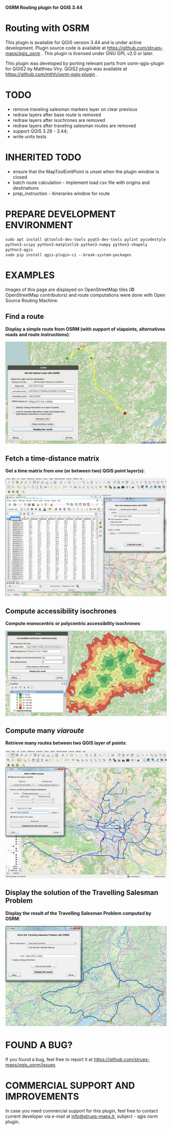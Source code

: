 **OSRM Routing plugin for QGIS 3.44**

Routing with OSRM
=================
This plugin is available for QGIS version 3.44 and is under active development.
Plugin source code is available at https://github.com/strues-maps/qgis_osrm .
This plugin is licensed under GNU GPL v2.0 or later.

This plugin was developed by porting relevant parts from osrm-qgis-plugin for
QGIS2 by Matthieu Viry. QGIS2 plugin was available at https://github.com/mthh/osrm-qgis-plugin .

TODO
====
- remove traveling salesman markers layer on clear previous
- redraw layers after base route is removed
- redraw layers after isochrones are removed
- redraw layers after traveling salesman routes are removed
- support QGIS 3.28 - 3.44;
- write units tests

INHERITED TODO
==============
- ensure that the MapToolEmitPoint is unset when the plugin window is closed
- batch route calculation - implement load csv file with origins and destinations
- prep_instruction - itineraries window for route

PREPARE DEVELOPMENT ENVIRONMENT
===============================
```
sudo apt install qttools5-dev-tools pyqt5-dev-tools pylint pycodestyle python3-scipy python3-matplotlib python3-numpy python3-shapely python3-qgis
sudo pip install qgis-plugin-ci --break-system-packages
```

EXAMPLES
========
Images of this page are displayed on OpenStreetMap tiles (© OpenStreetMap contributors) and route computations were done with Open Source Routing Machine.

Find a route
------------
**Display a simple route from OSRM (with support of viapoints, alternatives roads and route instructions)**:

![route illustration](img/route.jpg)

Fetch a time-distance matrix
----------------------------
**Get a time matrix from one (or between two) QGIS point layer(s)**:

![table illustration](img/table.jpg)

Compute accessibility isochrones
--------------------------------
**Compute monocentric or polycentric accessibility isochrones**:

![isochrone illustration](img/multi_isochrone.jpg)

Compute many *viaroute*
-----------------------
**Retrieve many routes between two QGIS layer of points**:

![batch routes illustration](img/many_routes.jpg)

Display the solution of the Travelling Salesman Problem
-------------------------------------------------------
**Display the result of the Travelling Salesman Problem computed by OSRM**:

![tsp illustration](img/tsp.jpg)


FOUND A BUG?
===================================
If you found a bug, feel free to report it at https://github.com/strues-maps/qgis_osrm/issues


COMMERCIAL SUPPORT AND IMPROVEMENTS
===================================

In case you need commercial support for this plugin, feel free to contact current
developer via e-mail at info@strues-maps.lt, subject - qgis osrm plugin.